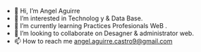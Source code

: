 - 👋 Hi, I’m Angel Aguirre
- 👀 I’m interested in Technolog y & Data Base.
- 🌱 I’m currently learning Practices Profesionals WeB .
- 💞️ I’m looking to collaborate on Desagner & administrator web.
- 📫 How to reach me angel.aguirre.castro9@gmail.com

<!---
 is a ✨ special ✨ repository because its `README.md` (this file) appears on your GitHub profile.
You can click the Preview link to take a look at your changes.
--->
